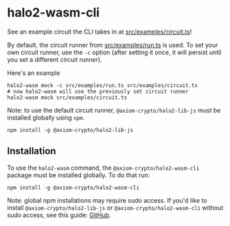 # halo2-wasm-cli

See an example circuit the CLI takes in at [src/examples/circuit.ts](./src/examples/circuit.ts)!

By default, the circuit runner from [src/examples/run.ts](./src/examples/run.ts) is used. 
To set your own circuit runner, use the `-c` option (after setting it once, it will persist until you set a different circuit runner).

Here's an example
```
halo2-wasm mock -c src/examples/run.ts src/examples/circuit.ts
# now halo2-wasm will use the previously set circuit runner
halo2-wasm mock src/examples/circuit.ts 
```

Note: to use the default circuit runner, `@axiom-crypto/halo2-lib-js` must be installed globally using `npm`. 
```
npm install -g @axiom-crypto/halo2-lib-js
```

## Installation

To use the `halo2-wasm` command, the `@axiom-crypto/halo2-wasm-cli` package must be installed globally. To do that run:
```
npm install -g @axiom-crypto/halo2-wasm-cli
```

Note: global npm installations may require sudo access. If you'd like to install `@axiom-crypto/halo2-lib-js` or `@axiom-crypto/halo2-wasm-cli` without sudo access, see this guide: [GitHub](https://github.com/sindresorhus/guides/blob/main/npm-global-without-sudo.md).


